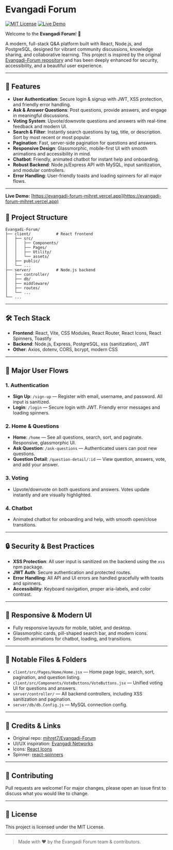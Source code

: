 # Evangadi Forum

[![MIT License](https://img.shields.io/badge/license-MIT-blue.svg)](LICENSE)
[![Live Demo](https://img.shields.io/badge/demo-online-brightgreen)](https://evangadi-forum-beta7.vercel.app/)

Welcome to the **Evangadi Forum**! 🚀

A modern, full-stack Q&A platform built with React, Node.js, and PostgreSQL, designed for vibrant community discussions, knowledge sharing, and collaborative learning. This project is inspired by the original [Evangadi-Forum repository](https://github.com/mihret7/Evangadi-Forum) and has been deeply enhanced for security, accessibility, and a beautiful user experience.

---

## 🌟 Features

- **User Authentication**: Secure login & signup with JWT, XSS protection, and friendly error handling.
- **Ask & Answer Questions**: Post questions, provide answers, and engage in meaningful discussions.
- **Voting System**: Upvote/downvote questions and answers with real-time feedback and modern UI.
- **Search & Filter**: Instantly search questions by tag, title, or description. Sort by most recent or most popular.
- **Pagination**: Fast, server-side pagination for questions and answers.
- **Responsive Design**: Glassmorphic, mobile-first UI with smooth animations and accessibility in mind.
- **Chatbot**: Friendly, animated chatbot for instant help and onboarding.
- **Robust Backend**: Node.js/Express API with MySQL, input sanitization, and modular controllers.
- **Error Handling**: User-friendly toasts and loading spinners for all major flows.

---

**Live Demo:** [https://evangadi-forum-mihret.vercel.app](https://evangadi-forum-mihret.vercel.app)


## 📂 Project Structure

```
Evangadi-Forum/
├── client/           # React frontend
│   ├── src/
│   │   ├── Components/
│   │   ├── Pages/
│   │   ├── Utility/
│   │   └── assets/
│   ├── public/
│   └── ...
├── server/           # Node.js backend
│   ├── controller/
│   ├── db/
│   ├── middleware/
│   ├── routes/
│   └── ...
└── ...
```

---

## 🛠️ Tech Stack

- **Frontend**: React, Vite, CSS Modules, React Router, React Icons, React Spinners, Toastify
- **Backend**: Node.js, Express, PostgreSQL, xss (sanitization), JWT
- **Other**: Axios, dotenv, CORS, bcrypt, modern CSS

---

## 🚦 Major User Flows

### 1. Authentication

- **Sign Up**: `/sign-up` — Register with email, username, and password. All input is sanitized.
- **Login**: `/login` — Secure login with JWT. Friendly error messages and loading spinners.

### 2. Home & Questions

- **Home**: `/home` — See all questions, search, sort, and paginate. Responsive, glassmorphic UI.
- **Ask Question**: `/ask-questions` — Authenticated users can post new questions.
- **Question Detail**: `/question-detail/:id` — View question, answers, vote, and add your answer.

### 3. Voting

- Upvote/downvote on both questions and answers. Votes update instantly and are visually highlighted.

### 4. Chatbot

- Animated chatbot for onboarding and help, with smooth open/close transitions.

---

## 🔒 Security & Best Practices

- **XSS Protection**: All user input is sanitized on the backend using the `xss` npm package.
- **JWT Auth**: Secure authentication and protected routes.
- **Error Handling**: All API and UI errors are handled gracefully with toasts and spinners.
- **Accessibility**: Keyboard navigation, proper aria-labels, and color contrast.

---

## 📱 Responsive & Modern UI

- Fully responsive layouts for mobile, tablet, and desktop.
- Glassmorphic cards, pill-shaped search bar, and modern icons.
- Smooth animations for chatbot, loading, and transitions.

---

## 🧩 Notable Files & Folders

- `client/src/Pages/Home/Home.jsx` — Home page logic, search, sort, pagination, and question listing.
- `client/src/Components/VoteButtons/VoteButtons.jsx` — Unified voting UI for questions and answers.
- `server/controller/` — All backend controllers, including XSS sanitization and pagination.
- `server/db/db.Config.js` — MySQL connection config.

---

## 📝 Credits & Links

- Original repo: [mihret7/Evangadi-Forum](https://github.com/mihret7/Evangadi-Forum)
- UI/UX inspiration: [Evangadi Networks](https://www.evangadi.com/)
- Icons: [React Icons](https://react-icons.github.io/react-icons/)
- Spinner: [react-spinners](https://www.npmjs.com/package/react-spinners)

---

## 🤝 Contributing

Pull requests are welcome! For major changes, please open an issue first to discuss what you would like to change.

---

## 📄 License

This project is licensed under the MIT License.

---

> Made with ❤️ by the Evangadi Forum team & contributors.
